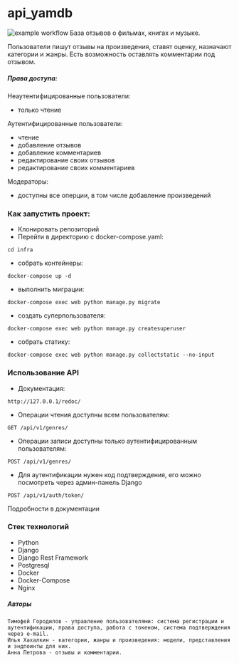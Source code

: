 # api_yamdb

![example workflow](https://github.com/ilyakhakhalkin/yamdb_final/actions/workflows/yamdb_workflow.yml/badge.svg)
База отзывов о фильмах, книгах и музыке.

Пользователи пишут отзывы на произведения, ставят оценку, назначают категории и жанры.
Есть возможность оставлять комментарии под отзывом.

##### Права доступа:
Неаутентифицированные пользователи:
* только чтение

Аутентифицированные пользователи:
* чтение
* добавление отзывов
* добавление комментариев
* редактирование своих отзывов
* редактирование своих комментариев

Модераторы:
* доступны все оперции, в том числе добавление произведений


### Как запустить проект:

* Клонировать репозиторий
* Перейти в директорию с docker-compose.yaml:
```
cd infra
```
* собрать контейнеры:
```
docker-compose up -d
```
* выполнить миграции:
```
docker-compose exec web python manage.py migrate
```
* создать суперпользователя:
```
docker-compose exec web python manage.py createsuperuser
```
* собрать статику:
```
docker-compose exec web python manage.py collectstatic --no-input
```

### Использование API

* Документация:
```
http://127.0.0.1/redoc/
```

* Операции чтения доступны всем пользователям:
```
GET /api/v1/genres/
```

* Операции записи доступны только аутентифицированным пользователям:
```
POST /api/v1/genres/
```

* Для аутентификации нужен код подтверждения, его можно посмотреть через админ-панель Django
```
POST /api/v1/auth/token/
```

Подробности в документации

### Стек технологий

* Python
* Django
* Django Rest Framework
* Postgresql
* Docker
* Docker-Compose
* Nginx


##### Авторы

```
Тимофей Городилов - управление пользователями: система регистрации и аутентификации, права доступа, работа с токеном, система подтверждения через e-mail.
Илья Хахалкин - категории, жанры и произведения: модели, представления и эндпоинты для них.
Анна Петрова - отзывы и комментарии.
